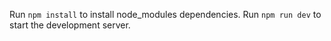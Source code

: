 Run `npm install` to install node_modules dependencies.
Run `npm run dev` to start the development server.
